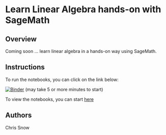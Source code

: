 Learn Linear Algebra hands-on with SageMath
===========================================

Overview
--------
Coming soon ... learn linear algebra in a hands-on way using SageMath.

Instructions
------------

To run the notebooks, you can click on the link below:

[![Binder](https://mybinder.org/badge_logo.svg)](https://mybinder.org/v2/gh/snowch/learn_linear_algebra/master?labpath=00-start-here.ipynb) (may take 5 or more minutes to start)

To view the notebooks, you can start [here](./notebooks/00-start-here.ipynb)



Authors
-------
Chris Snow
